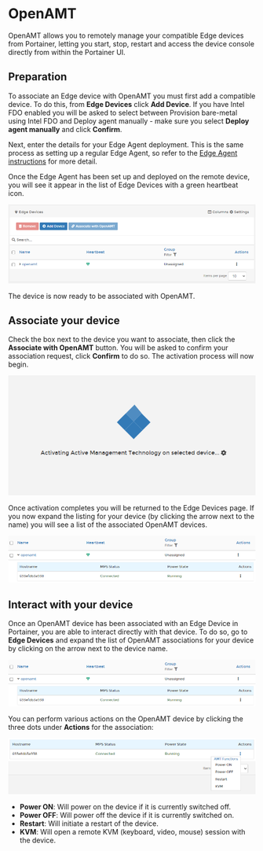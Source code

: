 # OpenAMT

OpenAMT allows you to remotely manage your compatible Edge devices from Portainer, letting you start, stop, restart and access the device console directly from within the Portainer UI.

## Preparation

To associate an Edge device with OpenAMT you must first add a compatible device. To do this, from **Edge Devices** click **Add Device**. If you have Intel FDO enabled you will be asked to select between Provision bare-metal using Intel FDO and Deploy agent manually - make sure you select **Deploy agent manually** and click **Confirm**.

Next, enter the details for your Edge Agent deployment. This is the same process as setting up a regular Edge Agent, so refer to the [Edge Agent instructions](../../../start/install/agent/edge.md) for more detail.

Once the Edge Agent has been set up and deployed on the remote device, you will see it appear in the list of Edge Devices with a green heartbeat icon.

![](../../../.gitbook/assets/2.11.1-edge-devices-openamt-list.png)

The device is now ready to be associated with OpenAMT.

## Associate your device

Check the box next to the device you want to associate, then click the **Associate with OpenAMT** button. You will be asked to confirm your association request, click **Confirm** to do so. The activation process will now begin.

![](../../../.gitbook/assets/2.11.1-edge-devices-openamt-activating.png)

Once activation completes you will be returned to the Edge Devices page. If you now expand the listing for your device (by clicking the arrow next to the name) you will see a list of the associated OpenAMT devices.

![](../../../.gitbook/assets/2.11.1-edge-devices-openamt-completed.png)

## Interact with your device

Once an OpenAMT device has been associated with an Edge Device in Portainer, you are able to interact directly with that device. To do so, go to **Edge Devices** and expand the list of OpenAMT associations for your device by clicking on the arrow next to the device name.

![](../../../.gitbook/assets/2.11.1-edge-devices-openamt-completed.png)

You can perform various actions on the OpenAMT device by clicking the three dots under **Actions** for the association:

![](../../../.gitbook/assets/2.11.1-edge-devices-openamt-functions.png)

* **Power ON**: Will power on the device if it is currently switched off.
* **Power OFF**: Will power off the device if it is currently switched on.
* **Restart**: Will initiate a restart of the device.
* **KVM**: Will open a remote KVM (keyboard, video, mouse) session with the device.
